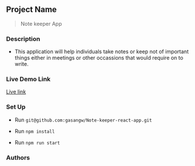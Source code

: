 ## Project Name

> Note keeper App

### Description

- This application will help individuals take notes or keep not of important things either in meetings or other occassions that would require on to write.

### Live Demo Link
[Live  link]()

### Set Up

- Run `git@github.com:gasangw/Note-keeper-react-app.git`

- Run `npm install`

- Run `npm run start`

### Authors
